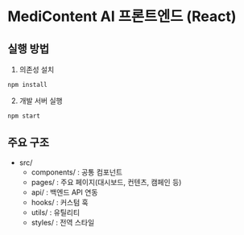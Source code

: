 # MediContent AI 프론트엔드 (React)

## 실행 방법

1. 의존성 설치
```
npm install
```

2. 개발 서버 실행
```
npm start
```

## 주요 구조
- src/
  - components/ : 공통 컴포넌트
  - pages/ : 주요 페이지(대시보드, 컨텐츠, 캠페인 등)
  - api/ : 백엔드 API 연동
  - hooks/ : 커스텀 훅
  - utils/ : 유틸리티
  - styles/ : 전역 스타일
